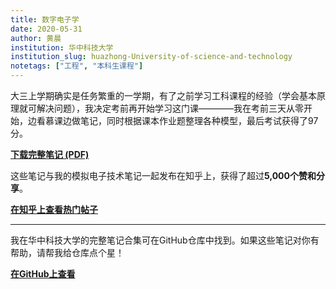 ```yaml
---
title: 数字电子学
date: 2020-05-31
author: 黄晨
institution: 华中科技大学
institution_slug: huazhong-University-of-science-and-technology
notetags: ["工程", "本科生课程"]
---
```


大三上学期确实是任务繁重的一学期，有了之前学习工科课程的经验（学会基本原理就可解决问题），我决定考前再开始学习这门课————我在考前三天从零开始，边看慕课边做笔记，同时根据课本作业题整理各种模型，最后考试获得了97分。

[**下载完整笔记 (PDF)**](/notes/digital-electronics/pdf/digital-electronics.pdf)

这些笔记与我的模拟电子技术笔记一起发布在知乎上，获得了超过**5,000个赞和分享**。

[**在知乎上查看热门帖子**](https://zhuanlan.zhihu.com/p/341567917)

---

我在华中科技大学的完整笔记合集可在GitHub仓库中找到。如果这些笔记对你有帮助，请帮我给仓库点个星！

[**在GitHub上查看**](https://github.com/chenx820/HUST-course-notes)
